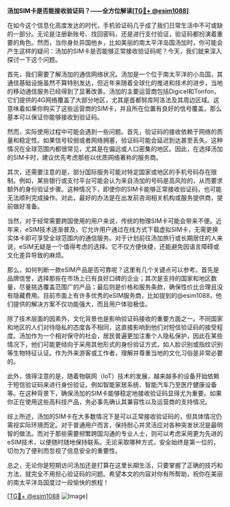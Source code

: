 **汤加SIM卡是否能接收验证码？——全方位解读[[TG💪+ @esim1088](https://t.me/s/esim1088)]**

在如今这个信息化高度发达的时代，手机验证码几乎成了我们日常生活中不可或缺的一部分。无论是注册新账号、找回密码，还是进行支付验证，验证码都扮演着重要的角色。然而，当你身处异国他乡，比如美丽的南太平洋岛国汤加时，你可能会产生这样的疑问：汤加的SIM卡是否能够正常接收验证码呢？今天，我们就来深入探讨一下这个问题。

首先，我们需要了解汤加的通信网络状况。汤加是一个位于南太平洋的小岛国，其通信基础设施虽然不算特别发达，但近年来随着全球化的推进和技术的进步，当地的移动通信服务已经得到了显著改善。汤加的主要运营商包括Digicel和Tonfon，它们提供的4G网络覆盖了大部分地区，尤其是首都努库阿洛法及其周边区域。这意味着如果你购买了这些运营商的SIM卡，并且所在位置有良好的信号覆盖，那么基本可以保证你能够接收到验证码。

然而，实际使用过程中可能会遇到一些问题。首先，验证码的接收依赖于网络的质量和稳定性。如果信号较弱或者网络拥塞，验证码可能会延迟到达甚至丢失。这种情况在全球范围内都很常见，尤其是在偏远或人口密集的地区。因此，在选择汤加的SIM卡时，建议优先考虑那些以优质网络著称的服务商。

其次，还需要注意的是，部分国际服务可能对特定国家或地区的手机号码存在限制。例如，某些银行或支付平台可能会认为来自汤加的号码是高风险的，从而要求额外的身份验证步骤。这种情况下，即使你的SIM卡能够正常接收验证码，也可能无法顺利完成操作。对此，最好的办法是在出发前咨询相关机构或服务提供商，提前做好准备。

当然，对于经常需要跨国使用的用户来说，传统的物理SIM卡可能会带来不便。近年来，eSIM技术逐渐普及，它允许用户通过在线方式下载虚拟SIM卡，无需更换实体卡即可享受全球范围内的通信服务。对于计划前往汤加旅行或长期居住的人来说，eSIM无疑是一个值得考虑的选择。它不仅方便快捷，还能避免因语言障碍或文化差异导致的麻烦。

那么，如何判断一款eSIM产品是否可靠呢？这里有几个关键点可以参考。首先是品牌信誉，选择那些在市场上已有良好口碑的企业；其次是支持的国家和地区数量，尽量挑选覆盖范围广的产品；最后则是价格和服务条款，确保性价比合理且没有隐藏费用。目前市面上有许多优秀的eSIM服务商，比如提到的@esim1088，他们提供的解决方案不仅功能强大，而且用户体验极佳。

除了技术层面的因素外，文化背景也是影响验证码接收的重要方面之一。不同国家和地区的人们对待隐私的态度各不相同，这直接影响到他们对短信验证码的接受程度。汤加作为一个相对保守的社会，居民普遍更加注重个人隐私保护，因此在某些情况下，他们可能更倾向于采用其他形式的身份验证方式，如人脸识别或指纹识别等生物特征认证。作为外来游客或工作者，理解并尊重当地的文化习俗是非常必要的。

此外，值得注意的是，随着物联网（IoT）技术的发展，越来越多的设备开始依赖于短信验证码来进行身份验证。例如智能家居系统、智能汽车乃至医疗健康设备等。在这种背景下，确保汤加的SIM卡能够稳定地接收验证码显得尤为重要。如果你正在使用这些高科技产品，务必事先确认其兼容性以及运营商的支持情况。

综上所述，汤加的SIM卡在大多数情况下是可以正常接收验证码的，但具体情况仍需视实际环境而定。对于普通用户而言，保持耐心并灵活应对各种突发状况是最明智的做法。而对于那些需要频繁跨国沟通的专业人士，则可以考虑采用更为先进的eSIM技术，以便随时随地保持联系。无论采取哪种方式，安全始终是第一位的，切勿为了便利而忽视了信息安全的重要性。

总之，无论你是短期访问汤加还是打算在这里长期生活，只要掌握了正确的技巧和方法，就完全不用担心验证码的问题。希望本文的内容对你有所帮助，祝你在美丽的南太平洋岛国度过一段愉快的旅程！

[[TG💪+ @esim1088](https://t.me/s/esim1088) ![Image](https://i.postimg.cc/4NQfJmqS/Snipaste-2025-05-13-00-14-12.png)]